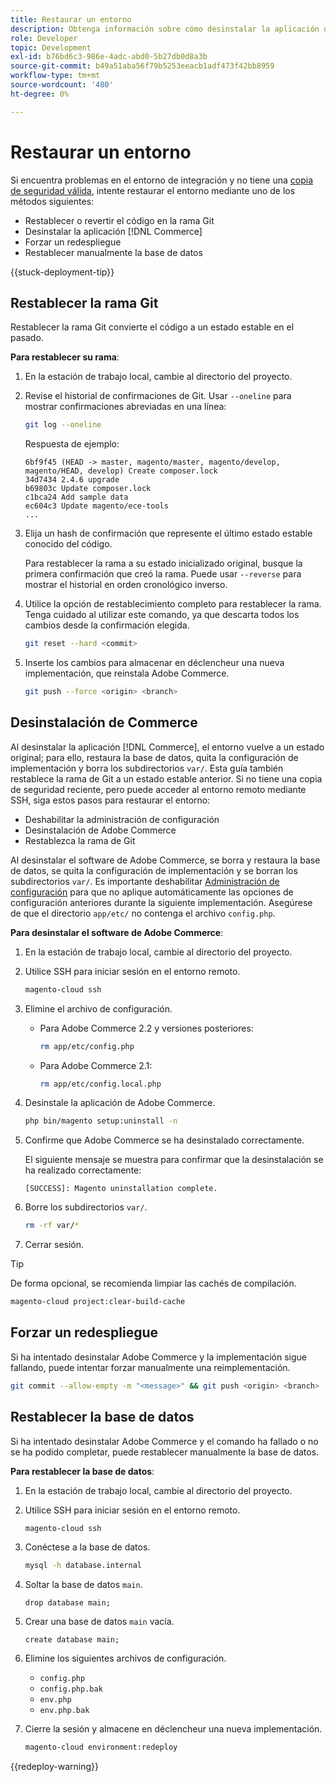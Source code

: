 ```yaml
---
title: Restaurar un entorno
description: Obtenga información sobre cómo desinstalar la aplicación de Adobe Commerce de un proyecto de infraestructura en la nube y restaurar un entorno a un estado estable.
role: Developer
topic: Development
exl-id: b76bd6c3-986e-4adc-abd0-5b27db0d8a3b
source-git-commit: b49a51aba56f79b5253eeacb1adf473f42bb8959
workflow-type: tm+mt
source-wordcount: '480'
ht-degree: 0%

---
```


# Restaurar un entorno

Si encuentra problemas en el entorno de integración y no tiene una [copia de seguridad válida](../storage/snapshots.md), intente restaurar el entorno mediante uno de los métodos siguientes:

- Restablecer o revertir el código en la rama Git
- Desinstalar la aplicación [!DNL Commerce]
- Forzar un redespliegue
- Restablecer manualmente la base de datos

{{stuck-deployment-tip}}

## Restablecer la rama Git

Restablecer la rama Git convierte el código a un estado estable en el pasado.

**Para restablecer su rama**:

1. En la estación de trabajo local, cambie al directorio del proyecto.

1. Revise el historial de confirmaciones de Git. Usar `--oneline` para mostrar confirmaciones abreviadas en una línea:

   ```bash
   git log --oneline
   ```

   Respuesta de ejemplo:

   ```
   6bf9f45 (HEAD -> master, magento/master, magento/develop, magento/HEAD, develop) Create composer.lock
   34d7434 2.4.6 upgrade
   b69803c Update composer.lock
   c1bca24 Add sample data
   ec604c3 Update magento/ece-tools
   ...
   ```

1. Elija un hash de confirmación que represente el último estado estable conocido del código.

   Para restablecer la rama a su estado inicializado original, busque la primera confirmación que creó la rama. Puede usar `--reverse` para mostrar el historial en orden cronológico inverso.

1. Utilice la opción de restablecimiento completo para restablecer la rama. Tenga cuidado al utilizar este comando, ya que descarta todos los cambios desde la confirmación elegida.

   ```bash
   git reset --hard <commit>
   ```

1. Inserte los cambios para almacenar en déclencheur una nueva implementación, que reinstala Adobe Commerce.

   ```bash
   git push --force <origin> <branch>
   ```

## Desinstalación de Commerce

Al desinstalar la aplicación [!DNL Commerce], el entorno vuelve a un estado original; para ello, restaura la base de datos, quita la configuración de implementación y borra los subdirectorios `var/`. Esta guía también restablece la rama de Git a un estado estable anterior. Si no tiene una copia de seguridad reciente, pero puede acceder al entorno remoto mediante SSH, siga estos pasos para restaurar el entorno:

- Deshabilitar la administración de configuración
- Desinstalación de Adobe Commerce
- Restablezca la rama de Git

Al desinstalar el software de Adobe Commerce, se borra y restaura la base de datos, se quita la configuración de implementación y se borran los subdirectorios `var/`. Es importante deshabilitar [Administración de configuración](../store/store-settings.md) para que no aplique automáticamente las opciones de configuración anteriores durante la siguiente implementación. Asegúrese de que el directorio `app/etc/` no contenga el archivo `config.php`.

**Para desinstalar el software de Adobe Commerce**:

1. En la estación de trabajo local, cambie al directorio del proyecto.

1. Utilice SSH para iniciar sesión en el entorno remoto.

   ```bash
   magento-cloud ssh
   ```

1. Elimine el archivo de configuración.
   - Para Adobe Commerce 2.2 y versiones posteriores:

     ```bash
     rm app/etc/config.php
     ```

   - Para Adobe Commerce 2.1:

     ```bash
     rm app/etc/config.local.php
     ```

1. Desinstale la aplicación de Adobe Commerce.

   ```bash
   php bin/magento setup:uninstall -n
   ```

1. Confirme que Adobe Commerce se ha desinstalado correctamente.

   El siguiente mensaje se muestra para confirmar que la desinstalación se ha realizado correctamente:

   ```
   [SUCCESS]: Magento uninstallation complete.
   ```

1. Borre los subdirectorios `var/`.

   ```bash
   rm -rf var/*
   ```

1. Cerrar sesión.

>[!TIP]
>
>De forma opcional, se recomienda limpiar las cachés de compilación.
>
>```bash
>magento-cloud project:clear-build-cache
>```

## Forzar un redespliegue

Si ha intentado desinstalar Adobe Commerce y la implementación sigue fallando, puede intentar forzar manualmente una reimplementación.

```bash
git commit --allow-empty -m "<message>" && git push <origin> <branch>
```

## Restablecer la base de datos

Si ha intentado desinstalar Adobe Commerce y el comando ha fallado o no se ha podido completar, puede restablecer manualmente la base de datos.

**Para restablecer la base de datos**:

1. En la estación de trabajo local, cambie al directorio del proyecto.

1. Utilice SSH para iniciar sesión en el entorno remoto.

   ```bash
   magento-cloud ssh
   ```

1. Conéctese a la base de datos.

   ```bash
   mysql -h database.internal
   ```

1. Soltar la base de datos `main`.

   ```shell
   drop database main;
   ```

1. Crear una base de datos `main` vacía.

   ```shell
   create database main;
   ```

1. Elimine los siguientes archivos de configuración.

   - `config.php`
   - `config.php.bak`
   - `env.php`
   - `env.php.bak`

1. Cierre la sesión y almacene en déclencheur una nueva implementación.

   ```bash
   magento-cloud environment:redeploy
   ```

{{redeploy-warning}}
